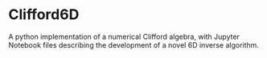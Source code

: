 # Clifford6D
A python implementation of a numerical Clifford algebra, 
with Jupyter Notebook files describing the development of a novel 6D inverse algorithm.
